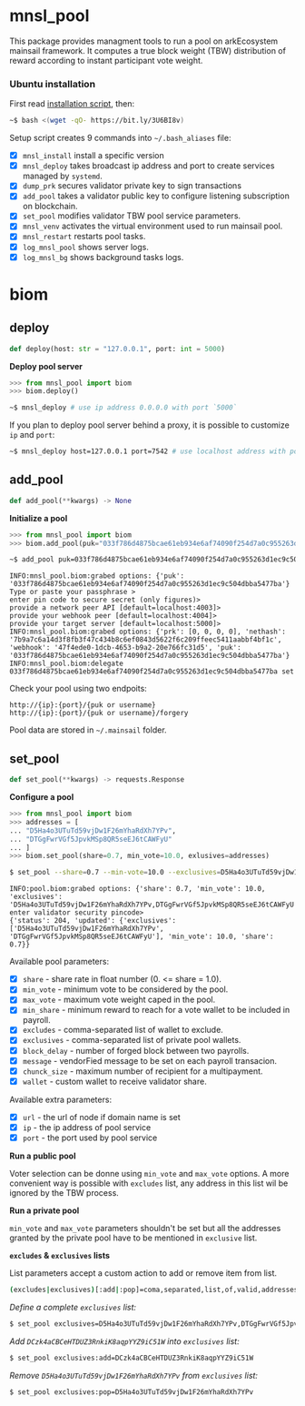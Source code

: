 <a id="mnsl_pool"></a>

# mnsl\_pool

This package provides managment tools to run a pool on arkEcosystem mainsail
framework. It computes a true block weight (TBW) distribution of reward
according to instant participant vote weight.

### Ubuntu installation

First read [installation script](https://bit.ly/3U6BI8v), then:

```bash
~$ bash <(wget -qO- https://bit.ly/3U6BI8v)
```

Setup script creates 9 commands into `~/.bash_aliases` file:

- [x] `mnsl_install` install a specific version
- [x] `mnsl_deploy` takes broadcast ip address and port to create
  services managed by `systemd`.
- [x] `dump_prk` secures validator private key to sign transactions
- [x] `add_pool` takes a validator public key to configure listening
  subscription on blockchain.
- [x] `set_pool` modifies validator TBW pool service parameters.
- [x] `mnsl_venv` activates the virtual environment used to run
  mainsail pool.
- [x] `mnsl_restart` restarts pool tasks.
- [x] `log_mnsl_pool` shows server logs.
- [x] `log_mnsl_bg` shows background tasks logs.

<a id="mnsl_pool.biom"></a>

# biom

<a id="mnsl_pool.biom.deploy"></a>

## deploy

```python
def deploy(host: str = "127.0.0.1", port: int = 5000)
```

**Deploy pool server**

```python
>>> from mnsl_pool import biom
>>> biom.deploy()
```

```bash
~$ mnsl_deploy # use ip address 0.0.0.0 with port `5000`
```

If you plan to deploy pool server behind a proxy, it is possible to
customize `ip` and `port`:

```bash
~$ mnsl_deploy host=127.0.0.1 port=7542 # use localhost address with port `7542`
```

<a id="mnsl_pool.biom.add_pool"></a>

## add\_pool

```python
def add_pool(**kwargs) -> None
```

**Initialize a pool**

```python
>>> from mnsl_pool import biom
>>> biom.add_pool(puk="033f786d4875bcae61eb934e6af74090f254d7a0c955263d1ec9c504db")
```

```bash
~$ add_pool puk=033f786d4875bcae61eb934e6af74090f254d7a0c955263d1ec9c504dbba5477ba
```

```raw
INFO:mnsl_pool.biom:grabed options: {'puk': '033f786d4875bcae61eb934e6af74090f254d7a0c955263d1ec9c504dbba5477ba'}
Type or paste your passphrase >
enter pin code to secure secret (only figures)>
provide a network peer API [default=localhost:4003]>
provide your webhook peer [default=localhost:4004]>
provide your target server [default=localhost:5000]>
INFO:mnsl_pool.biom:grabed options: {'prk': [0, 0, 0, 0], 'nethash': '7b9a7c6a14d3f8fb3f47c434b8c6ef0843d5622f6c209ffeec5411aabbf4bf1c', 'webhook': '47f4ede0-1dcb-4653-b9a2-20e766fc31d5', 'puk': '033f786d4875bcae61eb934e6af74090f254d7a0c955263d1ec9c504dbba5477ba'}
INFO:mnsl_pool.biom:delegate 033f786d4875bcae61eb934e6af74090f254d7a0c955263d1ec9c504dbba5477ba set
```

Check your pool using two endpoits:

```raw
http://{ip}:{port}/{puk or username}
http://{ip}:{port}/{puk or username}/forgery
```

Pool data are stored in `~/.mainsail` folder.

<a id="mnsl_pool.biom.set_pool"></a>

## set\_pool

```python
def set_pool(**kwargs) -> requests.Response
```

**Configure a pool**

```python
>>> from mnsl_pool import biom
>>> addresses = [
... "D5Ha4o3UTuTd59vjDw1F26mYhaRdXh7YPv",
... "DTGgFwrVGf5JpvkMSp8QR5seEJ6tCAWFyU"
... ]
>>> biom.set_pool(share=0.7, min_vote=10.0, exlusives=addresses)
```

```bash
$ set_pool --share=0.7 --min-vote=10.0 --exclusives=D5Ha4o3UTuTd59vjDw1F26mYhaRdXh7YPv,DTGgFwrVGf5JpvkMSp8QR5seEJ6tCAWFyU
```

```raw
INFO:pool.biom:grabed options: {'share': 0.7, 'min_vote': 10.0, 'exclusives': 'D5Ha4o3UTuTd59vjDw1F26mYhaRdXh7YPv,DTGgFwrVGf5JpvkMSp8QR5seEJ6tCAWFyU'}
enter validator security pincode>
{'status': 204, 'updated': {'exclusives': ['D5Ha4o3UTuTd59vjDw1F26mYhaRdXh7YPv', 'DTGgFwrVGf5JpvkMSp8QR5seEJ6tCAWFyU'], 'min_vote': 10.0, 'share': 0.7}}
```

Available pool parameters:

- [x] `share` - share rate in float number (0. <= share = 1.0).
- [x] `min_vote` - minimum vote to be considered by the pool.
- [x] `max_vote` - maximum vote weight caped in the pool.
- [x] `min_share` - minimum reward to reach for a vote wallet to be
      included in payroll.
- [x] `excludes` - comma-separated list of wallet to exclude.
- [x] `exclusives` - comma-separated list of private pool wallets.
- [x] `block_delay` - number of forged block between two payrolls.
- [x] `message` - vendorFied message to be set on each payroll transacion.
- [x] `chunck_size` - maximum number of recipient for a multipayment.
- [x] `wallet` - custom wallet to receive validator share.

Available extra parameters:

- [x] `url` - the url of node if domain name is set
- [x] `ip` - the ip address of pool service
- [x] `port` - the port used by pool service

**Run a public pool**

Voter selection can be donne using `min_vote` and `max_vote` options. A
more convenient way is possible with `excludes` list, any address in this
list wil be ignored by the TBW process.

**Run a private pool**

`min_vote` and `max_vote` parameters shouldn't be set but all the addresses
granted by the private pool have to be mentioned in `exclusive` list.

**`excludes` & `exclusives` lists**

List parameters accept a custom action to add or remove item from list.

```bash
(excludes|exclusives)[:add|:pop]=coma,separated,list,of,valid,addresses
```

*Define a complete `exclusives` list:*

```bash
$ set_pool exclusives=D5Ha4o3UTuTd59vjDw1F26mYhaRdXh7YPv,DTGgFwrVGf5JpvkMSp8QR5seEJ6tCAWFyU
```

*Add `DCzk4aCBCeHTDUZ3RnkiK8aqpYYZ9iC51W` into `exclusives` list:*

```bash
$ set_pool exclusives:add=DCzk4aCBCeHTDUZ3RnkiK8aqpYYZ9iC51W
```

*Remove `D5Ha4o3UTuTd59vjDw1F26mYhaRdXh7YPv` from `exclusives` list:*

```bash
$ set_pool exclusives:pop=D5Ha4o3UTuTd59vjDw1F26mYhaRdXh7YPv
```

